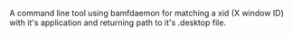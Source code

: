 A command line tool using bamfdaemon for matching a xid (X window ID) with it's application and returning path to it's .desktop file.
